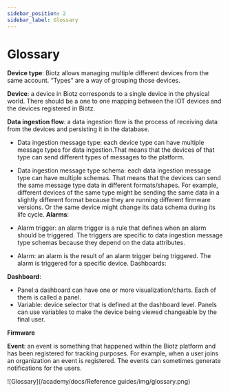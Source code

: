 ```yaml
---
sidebar_position: 2
sidebar_label: Glossary
---
```

# Glossary
**Device type**: Biotz allows managing multiple different devices from the same account. “Types” are a way of grouping those devices.

**Device**: a device in Biotz corresponds to a single device in the physical world. There should be a one to one mapping between the IOT devices and the devices registered in Biotz.
‍

**Data ingestion flow**: a data ingestion flow is the process of receiving data from the devices and persisting it in the database.

- Data ingestion message type: each device type can have multiple message types for data ingestion.That means that the devices of that type can send different types of messages to the platform. 
- Data ingestion message type schema: each data ingestion message type can have multiple schemas. That means that the devices can send the same message type data in different formats/shapes. For example, different devices of the same type might be sending the same data in a slightly different format because they are running different firmware versions. Or the same device might change its data schema during its life cycle.
**Alarms**:

- Alarm trigger: an alarm trigger is a rule that defines when an alarm should be triggered. The triggers are specific to data ingestion message type schemas because they depend on the data attributes.
- Alarm: an alarm is the result of an alarm trigger being triggered. The alarm is triggered for a specific device.
Dashboards:

**Dashboard**: 
- Panel:a dashboard can have one or more visualization/charts. Each of them is called a panel.
- Variable: device selector that is defined at the dashboard level. Panels can use variables to make the device being viewed changeable by the final user.

**Firmware**

**Event**: an event is something that happened within the Biotz platform and has been registered for tracking purposes. For example, when a user joins an organization an event is registered. The events can sometimes generate notifications for the users.

<div class="tutorial-image-container">
    ![Glossary](/academy/docs/Reference guides/img/glossary.png)
</div>
